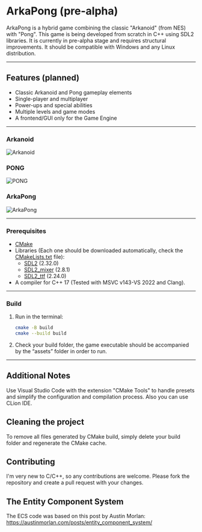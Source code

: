 # ArkaPong (pre-alpha)

ArkaPong is a hybrid game combining the classic "Arkanoid" (from NES) with "Pong". This game is being developed from scratch in C++ using SDL2 libraries. It is currently in pre-alpha stage and requires structural improvements. It should be compatible with Windows and any Linux distribution.

---

## Features (planned)

- Classic Arkanoid and Pong gameplay elements
- Single-player and multiplayer
- Power-ups and special abilities
- Multiple levels and game modes
- A frontend/GUI only for the Game Engine

---

### Arkanoid

![Arkanoid](https://images.squarespace-cdn.com/content/v1/5e004a01af59914152deea6d/1604237320287-Q5RPEEJ8B77OTM4OSGXV/Brick+Breaker.gif)

### PONG

![PONG](https://www.retrogames.cz/games/530/Pong-gameplay.gif)

### ArkaPong

![ArkaPong](https://github.com/user-attachments/assets/538974f9-4e3c-4382-9c7e-d15dc1607d17)

---

### Prerequisites
- [CMake](https://cmake.org/download/)
- Libraries (Each one should be downloaded automatically, check the <a href="CMakeLists.txt">CMakeLists.txt</a> file):
  - [SDL2](https://github.com/libsdl-org/SDL) (2.32.0)
  - [SDL2_mixer](https://github.com/libsdl-org/SDL_mixer) (2.8.1)
  - [SDL2_ttf](https://github.com/libsdl-org/SDL_ttf) (2.24.0)
- A compiler for C++ 17 (Tested with MSVC v143-VS 2022 and Clang).

---

### Build

1. Run in the terminal:
   ``` sh
   cmake -B build
   cmake --build build
   ```

2. Check your build folder, the game executable should be accompanied by the “assets” folder in order to run.

---

## Additional Notes
Use Visual Studio Code with the extension "CMake Tools" to handle presets and simplify the configuration and compilation process. Also you can use CLion IDE.

## Cleaning the project
To remove all files generated by CMake build, simply delete your build folder and regenerate the CMake cache.

## Contributing
I'm very new to C/C++, so any contributions are welcome. Please fork the repository and create a pull request with your changes.

## The Entity Component System
The ECS code was based on this post by Austin Morlan:
https://austinmorlan.com/posts/entity_component_system/
